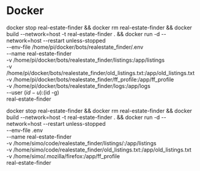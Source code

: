 # Docker
docker stop real-estate-finder && docker rm real-estate-finder && docker build --network=host -t real-estate-finder . && docker run -d --network=host --restart unless-stopped \
--env-file /home/pi/docker/bots/realestate_finder/.env \
--name real-estate-finder \
-v /home/pi/docker/bots/realestate_finder/listings:/app/listings \
-v /home/pi/docker/bots/realestate_finder/old_listings.txt:/app/old_listings.txt \
-v /home/pi/docker/bots/realestate_finder/ff_profile:/app/ff_profile \
-v /home/pi/docker/bots/realestate_finder/logs:/app/logs \
--user $(id -u):$(id -g) \
real-estate-finder


docker stop real-estate-finder && docker rm real-estate-finder && docker build --network=host -t real-estate-finder . && docker run -d --network=host --restart unless-stopped \
--env-file .env \
--name real-estate-finder \
-v /home/simo/code/realestate_finder/listings/:/app/listings \
-v /home/simo/code/realestate_finder/old_listings.txt:/app/old_listings.txt \
-v /home/simo/.mozilla/firefox:/app/ff_profile \
real-estate-finder